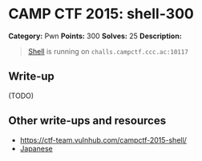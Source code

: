 # CAMP CTF 2015: shell-300

**Category:** Pwn
**Points:** 300
**Solves:** 25
**Description:**

> [Shell](shell) is running on `challs.campctf.ccc.ac:10117`


## Write-up

(TODO)

## Other write-ups and resources

* <https://ctf-team.vulnhub.com/campctf-2015-shell/> 
* [Japanese](http://charo-it.hatenablog.jp/entry/2015/08/18/153828)
